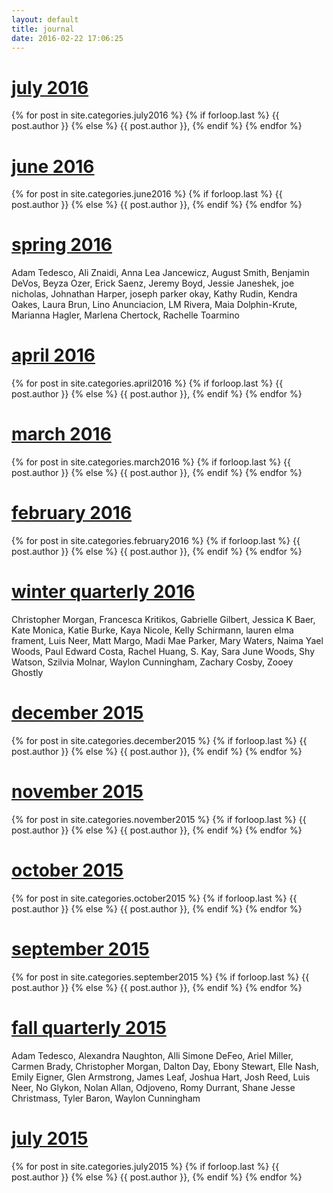 ```yaml
---
layout: default
title: journal
date: 2016-02-22 17:06:25
---
```



<h1><b><a href="{{site.baseurl}}/july2016">july 2016</a></b></h1>
<div style="display: inline;"> 
{% for post in site.categories.july2016 %}
	{% if forloop.last %}
		{{ post.author }}
	{% else %}
		{{ post.author }}, 
	{% endif %}
{% endfor %}
<h1><b><a href="{{site.baseurl}}/june2016">june 2016</a></b></h1>
<div style="display: inline;"> 
{% for post in site.categories.june2016 %}
	{% if forloop.last %}
		{{ post.author }}
	{% else %}
		{{ post.author }}, 
	{% endif %}
{% endfor %}
</div><br>
<h1><b><a href="{{site.baseurl}}/spring2016">spring 2016</a></b></h1>
<div style="display: inline;"> Adam Tedesco, Ali Znaidi, Anna Lea Jancewicz, August Smith, Benjamin DeVos, Beyza Ozer, Erick Saenz, Jeremy Boyd, Jessie Janeshek, joe nicholas, Johnathan Harper, joseph parker okay, Kathy Rudin, Kendra Oakes, Laura Brun, Lino Anunciacion, LM Rivera, Maia Dolphin-Krute, Marianna Hagler, Marlena Chertock, Rachelle Toarmino
</div><br>
<h1><b><a href="{{site.baseurl}}/april2016">april 2016</a></b></h1>
<div style="display: inline;"> 
{% for post in site.categories.april2016 %}
	{% if forloop.last %}
		{{ post.author }}
	{% else %}
		{{ post.author }}, 
	{% endif %}
{% endfor %}
</div><br>
<h1><b><a href="{{site.baseurl}}/march2016">march 2016</a></b></h1>
<div style="display: inline;"> 
{% for post in site.categories.march2016 %}
	{% if forloop.last %}
		{{ post.author }}
	{% else %}
		{{ post.author }}, 
	{% endif %}
{% endfor %}
</div><br>
<h1><b><a href="{{site.baseurl}}/february2016">february 2016</a></b></h1>
<div style="display: inline;"> 
{% for post in site.categories.february2016 %}
	{% if forloop.last %}
		{{ post.author }}
	{% else %}
		{{ post.author }}, 
	{% endif %}
{% endfor %}
</div><br>
<h1><b><a href="{{site.baseurl}}/winter2016">winter quarterly 2016</a></b></h1>Christopher Morgan, Francesca Kritikos, Gabrielle Gilbert, Jessica K Baer, Kate Monica, Katie Burke, Kaya Nicole, Kelly Schirmann, lauren elma frament, Luis Neer, Matt Margo, Madi Mae Parker, Mary Waters, Naima Yael Woods, Paul Edward Costa, Rachel Huang, S. Kay, Sara June Woods, Shy Watson, Szilvia Molnar, Waylon Cunningham, Zachary Cosby, Zooey Ghostly<br>
<h1><b><a href="{{site.baseurl}}/december2015">december 2015</a></b></h1>
<div style="display: inline;">
{% for post in site.categories.december2015 %}
	{% if forloop.last %}
		{{ post.author }}
	{% else %}
		{{ post.author }}, 
	{% endif %}
{% endfor %}
</div><br>
<h1><b><a href="{{site.baseurl}}/november2015">november 2015</a></b></h1>
<div style="display: inline;">
{% for post in site.categories.november2015 %}
	{% if forloop.last %}
		{{ post.author }}
	{% else %}
		{{ post.author }}, 
	{% endif %}
{% endfor %}
</div><br>
<h1><b><a href="{{site.baseurl}}/october2015">october 2015</a></b></h1>
<div style="display: inline;">
{% for post in site.categories.october2015 %}
	{% if forloop.last %}
		{{ post.author }}
	{% else %}
		{{ post.author }}, 
	{% endif %}
{% endfor %}
</div><br>       
<h1><b><a href="{{site.baseurl}}/september2015">september 2015</a></b></h1>
<div style="display: inline;">
{% for post in site.categories.september2015 %}
	{% if forloop.last %}
		{{ post.author }}
	{% else %}
		{{ post.author }}, 
	{% endif %}
{% endfor %}
</div><br>        
<h1><b><a href="{{site.baseurl}}/fall2015">fall quarterly 2015</a></b></h1>Adam Tedesco, Alexandra Naughton, Alli Simone DeFeo, Ariel Miller, Carmen Brady, Christopher Morgan, Dalton Day, Ebony Stewart, Elle Nash, Emily Eigner, Glen Armstrong, James Leaf, Joshua Hart, Josh Reed, Luis Neer, No Glykon, Nolan Allan, Odjoveno, Romy Durrant, Shane Jesse Christmass, Tyler Baron, Waylon Cunningham<br>
<h1><b><a href="{{site.baseurl}}/july2015">july 2015</a></b></h1>
<div style="display: inline;">
{% for post in site.categories.july2015 %}
	{% if forloop.last %}
		{{ post.author }}
	{% else %}
		{{ post.author }}, 
	{% endif %}
{% endfor %}
</div>
<br>
<br>
<br>
<br>

